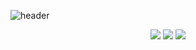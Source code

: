 ![header](https://capsule-render.vercel.app/api?type=waving&color=000000&height=300&section=header&text=Galaxy990928&fontSize=90&fontColor=ffffff&animation=fadeIn)
<center>
  <img src="https://img.shields.io/badge/React-61DAFB?style=flat-square&logo=React&logoColor=white"/></a>
   <img src="https://img.shields.io/badge/Css-1572B6?style=flat-square&logo=Css3&logoColor=white"/></a>
  <img src="https://img.shields.io/badge/Javascript-F7DF1E?style=flat-square&logo=JavaScript&logoColor=white"/></a>
</center>
